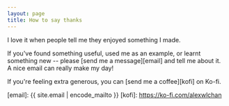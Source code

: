 ```yaml
---
layout: page
title: How to say thanks
---
```


I love it when people tell me they enjoyed something I made.

If you've found something useful, used me as an example, or learnt something new -- please [send me a message][email] and tell me about it.
A nice email can really make my day!

If you're feeling extra generous, you can [send me a coffee][kofi] on Ko-fi.

[email]: {{ site.email | encode_mailto }}
[kofi]: https://ko-fi.com/alexwlchan
